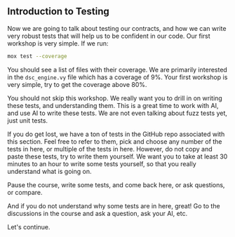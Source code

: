 ## Introduction to Testing 

Now we are going to talk about testing our contracts, and how we can write very robust tests that will help us to be confident in our code. Our first workshop is very simple. If we run:

```bash
mox test --coverage
```

You should see a list of files with their coverage. We are primarily interested in the `dsc_engine.vy` file which has a coverage of 9%. Your first workshop is very simple, try to get the coverage above 80%.

You should not skip this workshop. We really want you to drill in on writing these tests, and understanding them. This is a great time to work with AI, and use AI to write these tests. We are not even talking about fuzz tests yet, just unit tests.

If you do get lost, we have a ton of tests in the GitHub repo associated with this section. Feel free to refer to them, pick and choose any number of the tests in here, or multiple of the tests in here. However, do not copy and paste these tests, try to write them yourself. We want you to take at least 30 minutes to an hour to write some tests yourself, so that you really understand what is going on. 

Pause the course, write some tests, and come back here, or ask questions, or compare. 

And if you do not understand why some tests are in here, great! Go to the discussions in the course and ask a question, ask your AI, etc.

Let's continue. 
